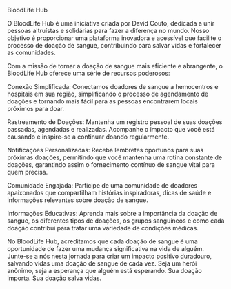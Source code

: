 BloodLife Hub

O BloodLife Hub é uma iniciativa criada por David Couto, dedicada a unir pessoas altruístas e solidárias para fazer a diferença no mundo. Nosso objetivo é proporcionar uma plataforma inovadora e acessível que facilite o processo de doação de sangue, contribuindo para salvar vidas e fortalecer as comunidades.

Com a missão de tornar a doação de sangue mais eficiente e abrangente, o BloodLife Hub oferece uma série de recursos poderosos:

Conexão Simplificada: Conectamos doadores de sangue a hemocentros e hospitais em sua região, simplificando o processo de agendamento de doações e tornando mais fácil para as pessoas encontrarem locais próximos para doar.

Rastreamento de Doações: Mantenha um registro pessoal de suas doações passadas, agendadas e realizadas. Acompanhe o impacto que você está causando e inspire-se a continuar doando regularmente.

Notificações Personalizadas: Receba lembretes oportunos para suas próximas doações, permitindo que você mantenha uma rotina constante de doações, garantindo assim o fornecimento contínuo de sangue vital para quem precisa.

Comunidade Engajada: Participe de uma comunidade de doadores apaixonados que compartilham histórias inspiradoras, dicas de saúde e informações relevantes sobre doação de sangue.

Informações Educativas: Aprenda mais sobre a importância da doação de sangue, os diferentes tipos de doações, os grupos sanguíneos e como cada doação contribui para tratar uma variedade de condições médicas.

No BloodLife Hub, acreditamos que cada doação de sangue é uma oportunidade de fazer uma mudança significativa na vida de alguém. Junte-se a nós nesta jornada para criar um impacto positivo duradouro, salvando vidas uma doação de sangue de cada vez. Seja um herói anônimo, seja a esperança que alguém está esperando. Sua doação importa. Sua doação salva vidas.
